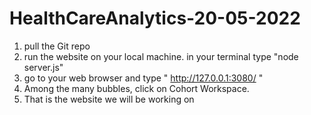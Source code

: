 # HealthCareAnalytics-20-05-2022

1. pull the Git repo
2. run the website on your local machine. in your terminal type "node server.js"
3. go to your web browser and type " http://127.0.0.1:3080/ "
4. Among the many bubbles, click on Cohort Workspace.
5. That is the website we will be working on
